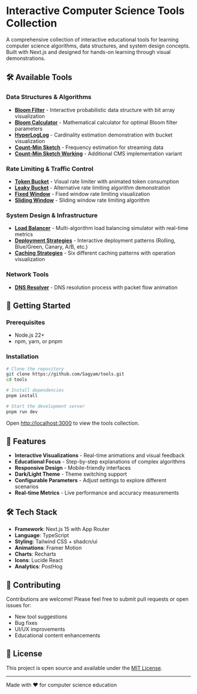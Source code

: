 # Interactive Computer Science Tools Collection

A comprehensive collection of interactive educational tools for learning computer science algorithms, data structures, and system design concepts. Built with Next.js and designed for hands-on learning through visual demonstrations.

## 🛠️ Available Tools

### Data Structures & Algorithms
- **[Bloom Filter](https://tools.sagyamthapa.com.np/bloom-calculator)** - Interactive probabilistic data structure with bit array visualization
- **[Bloom Calculator](https://tools.sagyamthapa.com.np/bloom-calculator)** - Mathematical calculator for optimal Bloom filter parameters
- **[HyperLogLog](https://tools.sagyamthapa.com.np/hyperloglog)** - Cardinality estimation demonstration with bucket visualization
- **[Count-Min Sketch](https://tools.sagyamthapa.com.np/count-min-sketch)** - Frequency estimation for streaming data
- **[Count-Min Sketch Working](https://tools.sagyamthapa.com.np/cms-working)** - Additional CMS implementation variant

### Rate Limiting & Traffic Control
- **[Token Bucket](https://tools.sagyamthapa.com.np/token-bucket)** - Visual rate limiter with animated token consumption
- **[Leaky Bucket](https://tools.sagyamthapa.com.np/leaky-bucket)** - Alternative rate limiting algorithm demonstration
- **[Fixed Window](https://tools.sagyamthapa.com.np/fixed-window)** - Fixed window rate limiting visualization
- **[Sliding Window](https://tools.sagyamthapa.com.np/sliding-window)** - Sliding window rate limiting algorithm

### System Design & Infrastructure
- **[Load Balancer](https://tools.sagyamthapa.com.np/load-balancer)** - Multi-algorithm load balancing simulator with real-time metrics
- **[Deployment Strategies](https://tools.sagyamthapa.com.np/deployment)** - Interactive deployment patterns (Rolling, Blue/Green, Canary, A/B, etc.)
- **[Caching Strategies](https://tools.sagyamthapa.com.np/caching)** - Six different caching patterns with operation visualization

### Network Tools
- **[DNS Resolver](/dns)** - DNS resolution process with packet flow animation

## 🚀 Getting Started

### Prerequisites
- Node.js 22+ 
- npm, yarn, or pnpm

### Installation

```bash
# Clone the repository
git clone https://github.com/Sagyam/tools.git
cd tools

# Install dependencies
pnpm install

# Start the development server
pnpm run dev
```

Open [http://localhost:3000](http://localhost:3000) to view the tools collection.

## 🎯 Features

- **Interactive Visualizations** - Real-time animations and visual feedback
- **Educational Focus** - Step-by-step explanations of complex algorithms
- **Responsive Design** - Mobile-friendly interfaces
- **Dark/Light Theme** - Theme switching support
- **Configurable Parameters** - Adjust settings to explore different scenarios
- **Real-time Metrics** - Live performance and accuracy measurements

## 🛠️ Tech Stack

- **Framework**: Next.js 15 with App Router
- **Language**: TypeScript
- **Styling**: Tailwind CSS + shadcn/ui
- **Animations**: Framer Motion
- **Charts**: Recharts
- **Icons**: Lucide React
- **Analytics**: PostHog

## 🤝 Contributing

Contributions are welcome! Please feel free to submit pull requests or open issues for:
- New tool suggestions
- Bug fixes
- UI/UX improvements
- Educational content enhancements

## 📄 License

This project is open source and available under the [MIT License](LICENSE).

---

Made with ❤️ for computer science education